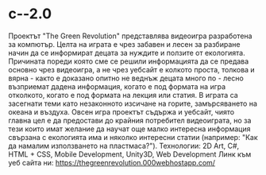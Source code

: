 # c--2.0
Проектът "The Green Revolution" представлява видеоигра разработена за компютър. Целта на играта е чрез забавен и лесен за разбиране начин да се информират децата за нуждите и ползите от екологията. Причината пореди която сме се решили информацията да се предава основно чрез видеоигра, а не чрез уебсайт е колкото проста, толкова и вярна - както е доказано опитно не веднъж децата много по - лесно възприемат дадена информация, когато е под формата на игра отколкото, когато е под формата на лекция или статия. В играта са засегнати теми като незаконното изсичане на горите, замърсяването на океана и въздуха. Овсен игра проектът съдържа и уебсайт, чиято главна цел е да предостави до крайния потребител видеоиграта, но за тези които имат желание да научат още малко интересна информация свързана с екологията има и няколко интересни статии (например: "Как да намалим използването на пластмаса?").
Технологии: 2D Art, C#, HTML + CSS, Mobile Development, Unity3D, Web Development
Линк към уеб сайта ни: https://thegreenrevolution.000webhostapp.com/
